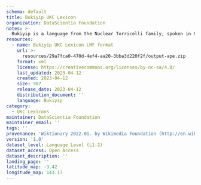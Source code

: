 ```yaml
---
schema: default
title: Bukiyip UKC Lexicon
organization: DataScientia Foundation
notes: >-
  Bukiyip is a language from the Nuclear Torricelli family, spoken in Oceania. The UKC Lexicon of Bukiyip is represented as a lexico-semantic network. It consists of words, word senses, synsets, as well as sense-level and synset-level relationships.
resources:
  - name: Bukiyip UKC Lexicon LMF format
    url: >-
      resources/29a7fca0-470d-4ef4-aa20-3bba3d220f2f/output-ape.zip
    format: xml
    license: https://creativecommons.org/licenses/by-nc-sa/4.0/
    last_updated: 2023-04-12
    created: 2023-04-12
    size: 907
    release_date: 2023-04-12
    distribution_document: ''
    language: Bukiyip
category:
  - UKC Lexicons
maintainer: DataScientia Foundation
maintainer_email: ''
tags: ''
provenance: 'Wiktionary 2022.01. by Wikimedia Foundation (http://en.wiktionary.org); Antonymy 1.0 by Gábor Bella (http://ukc.datascientia.eu); Princeton WordNet 2.1 by Princeton University (https://wordnet.princeton.edu)'
version: '1.0'
dataset_level: Language Level (L1-2)
dataset_access: Open Access
dataset_description: ''
landing_page: ''
latitude_map: -3.42
longitude_map: 143.17
---
```

